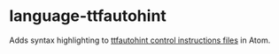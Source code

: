 # language-ttfautohint

Adds syntax highlighting to [ttfautohint control instructions files](https://www.freetype.org/ttfautohint/doc/ttfautohint.html#control-instructions) in Atom.
